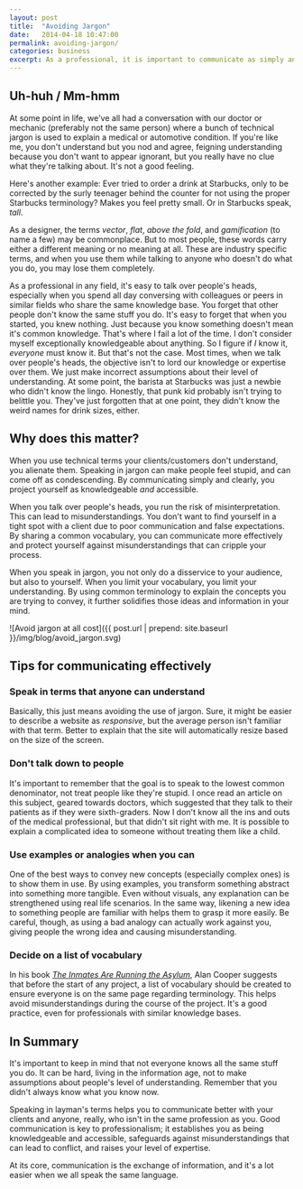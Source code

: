 ```yaml
---
layout: post
title:  "Avoiding Jargon"
date:   2014-04-18 10:47:00
permalink: avoiding-jargon/
categories: business
excerpt: As a professional, it is important to communicate as simply and concisely as possible.
---
```


## Uh-huh / Mm-hmm
At some point in life, we've all had a conversation with our doctor or mechanic (preferably not the same person) where a bunch of technical jargon is used to explain a medical or automotive condition. If you're like me, you don't understand but you nod and agree, feigning understanding because you don't want to appear ignorant, but you really have no clue what they're talking about. It's not a good feeling.

Here's another example: Ever tried to order a drink at Starbucks, only to be corrected by the surly teenager behind the counter for not using the proper Starbucks terminology? Makes you feel pretty small. Or in Starbucks speak, *tall*.

As a designer, the terms *vector*, *flat*, *above the fold*, and *gamification* (to name a few) may be commonplace. But to most people, these words carry either a different meaning or no meaning at all. These are industry specific terms, and when you use them while talking to anyone who doesn't do what you do, you may lose them completely.

As a professional in any field, it's easy to talk over people's heads, especially when you spend all day conversing with colleagues or peers in similar fields who share the same knowledge base. You forget that other people don't know the same stuff you do. It's easy to forget that when you started, you knew nothing. Just because you know something doesn't mean it's common knowledge. That's where I fail a lot of the time. I don't consider myself exceptionally knowledgeable about anything. So I figure if *I* know it, *everyone* must know it. But that's not the case. Most times, when we talk over people's heads, the objective isn't to lord our knowledge or expertise over them. We just make incorrect assumptions about their level of understanding. At some point, the barista at Starbucks was just a newbie who didn't know the lingo. Honestly, that punk kid probably isn't trying to belittle you. They've just forgotten that at one point, they didn't know the weird names for drink sizes, either.

## Why does this matter?

When you use technical terms your clients/customers don't understand, you alienate them. Speaking in jargon can make people feel stupid, and can come off as condescending. By communicating simply and clearly, you project yourself as knowledgeable *and* accessible.

When you talk over people's heads, you run the risk of misinterpretation. This can lead to misunderstandings. You don't want to find yourself in a tight spot with a client due to poor communication and false expectations. By sharing a common vocabulary, you can communicate more effectively and protect yourself against misunderstandings that can cripple your process.

When you speak in jargon, you not only do a disservice to your audience, but also to yourself. When you limit your vocabulary, you limit your understanding. By using common terminology to explain the concepts you are trying to convey, it further solidifies those ideas and information in your mind.

![Avoid jargon at all cost]({{ post.url | prepend: site.baseurl }}/img/blog/avoid_jargon.svg)

## Tips for communicating effectively

### Speak in terms that anyone can understand
Basically, this just means avoiding the use of jargon. Sure, it might be easier to describe a website as *responsive*, but the average person isn't familiar with that term. Better to explain that the site will automatically resize based on the size of the screen.

### Don't talk down to people
It's important to remember that the goal is to speak to the lowest common denominator, not treat people like they're stupid. I once read an article on this subject, geared towards doctors, which suggested that they talk to their patients as if they were sixth-graders. Now I don't know all the ins and outs of the medical professional, but that didn't sit right with me. It is possible to explain a complicated idea to someone without treating them like a child.

### Use examples or analogies when you can
One of the best ways to convey new concepts (especially complex ones) is to show them in use. By using examples, you transform something abstract into something more tangible. Even without visuals, any explanation can be strengthened using real life scenarios. In the same way, likening a new idea to something people are familiar with helps them to grasp it more easily. Be careful, though, as using a bad analogy can actually work against you, giving people the wrong idea and causing misunderstanding.

### Decide on a list of vocabulary
In his book *<a href="http://www.amazon.com/Inmates-Are-Running-Asylum-Products/dp/0672326140/ref=sr_1_1?s=books&ie=UTF8&qid=1447547407&sr=1-1&keywords=the+inmates+are+running+the+asylum" target="_blank">The Inmates Are Running the Asylum</a>*, Alan Cooper suggests that before the start of any project, a list of vocabulary should be created to ensure everyone is on the same page regarding terminology. This helps avoid misunderstandings during the course of the project. It's a good practice, even for professionals with similar knowledge bases.

## In Summary
It's important to keep in mind that not everyone knows all the same stuff you do. It can be hard, living in the information age, not to make assumptions about people's level of understanding. Remember that you didn't always know what you know now.

Speaking in layman's terms helps you to communicate better with your clients and anyone, really, who isn't in the same profession as you. Good communication is key to professionalism; it establishes you as being knowledgeable and accessible, safeguards against misunderstandings that can lead to conflict, and raises your level of expertise.

At its core, communication is the exchange of information, and it's a lot easier when we all speak the same language.

